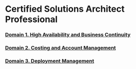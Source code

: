 # Certified Solutions Architect Professional

### [Domain 1. High Availability and Business Continuity](domain1-ha-and-bc/readme.md)
### [Domain 2. Costing and Account Management](domain2-costing-and-acc-mgmnt/readme.md)
### [Domain 3. Deployment Management](domain3-deployment-mgmnt/readme.md)
